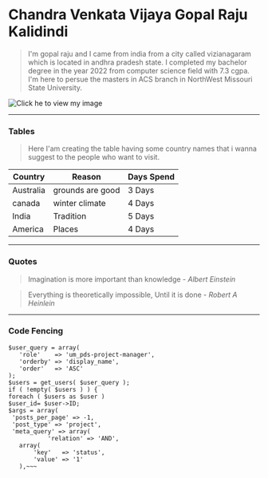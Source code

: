 
# Chandra Venkata Vijaya Gopal Raju Kalidindi
> I'm gopal raju and I came from india from a city called vizianagaram which is located in andhra pradesh state. I completed my bachelor degree in the year 2022 from computer science field with 7.3 cgpa. I'm here to persue the masters in ACS branch in NorthWest Missouri State University.

![Click he to view my image](https://user-images.githubusercontent.com/122591663/215025369-0e4ba0ad-1a87-457a-a137-d4d98afc80d2.jpg)
 
 ---
 
 ### Tables
 > Here I'am creating the table having some country names that i wanna suggest to the people who want to visit.


 |Country|Reason|Days Spend|
 |---|---|---|
 |Australia|grounds are good|3 Days|
 |canada|winter climate|4 Days|
 |India|Tradition|5 Days|
 |America|Places|4 Days|
 
---

### Quotes

> Imagination is more important than knowledge - *Albert Einstein*

> Everything is theoretically impossible, Until it is done - *Robert A Heinlein*

---

### Code Fencing

 ~~~add_action( 'run_snippet_hourly', function () {
$user_query = array(
    'role'    => 'um_pds-project-manager',
    'orderby' => 'display_name',
    'order'   => 'ASC'
);
$users = get_users( $user_query );
if ( !empty( $users ) ) { 
foreach ( $users as $user ) 
$user_id= $user->ID;
$args = array(
  'posts_per_page' => -1,
  'post_type' => 'project',
  'meta_query' => array(
            'relation' => 'AND',
    array(
        'key'   => 'status',
        'value' => '1'
    ),~~~
